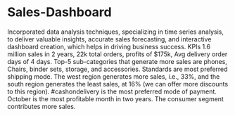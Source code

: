 # Sales-Dashboard
Incorporated data analysis techniques, specializing in time series analysis, to deliver valuable insights, accurate sales forecasting, and interactive dashboard creation, which helps in driving business success.
KPIs 1.6 million sales in 2 years, 22k total orders, profits of $175k, Avg delivery order days of 4 days.
Top-5 sub-categories that generate more sales are phones, Chairs, binder sets, storage, and accessories.
Standards are most preferred shipping mode.
The west region generates more sales, i.e., 33%, and the south region generates the least sales, at 16% (we can offer more discounts to this region).
#cashondelivery is the most preferred mode of payment.
October is the most profitable month in two years.
The consumer segment contributes more sales.
